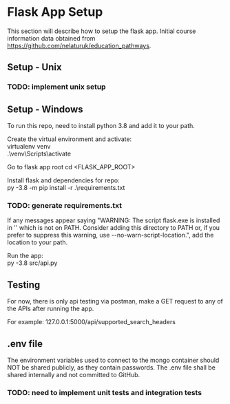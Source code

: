 # Flask App Setup

This section will describe how to setup the flask app.
Initial course information data obtained from https://github.com/nelaturuk/education_pathways.

## Setup - Unix
### TODO: implement unix setup

## Setup - Windows
To run this repo, need to install python 3.8 and add it to your path.  

Create the virtual environment and activate:   
virtualenv venv  
.\venv\Scripts\activate  

Go to flask app root
cd <FLASK_APP_ROOT>  

Install flask and dependencies for repo:  
py -3.8 -m pip install -r .\requirements.txt  
### TODO: generate requirements.txt  

If any messages appear saying "WARNING: The script flask.exe is installed in '<location>' which is not on PATH.
  Consider adding this directory to PATH or, if you prefer to suppress this warning, use --no-warn-script-location.", add the location to your path.  

Run the app:  
py -3.8 src/api.py

## Testing

For now, there is only api testing via postman, make a GET request to any of the APIs after running the app.

For example:
127.0.0.1:5000/api/supported_search_headers

## .env file
The environment variables used to connect to the mongo container should NOT be shared publicly, as they
contain passwords. The .env file shall be shared internally and not committed to GitHub.

### TODO: need to implement unit tests and integration tests